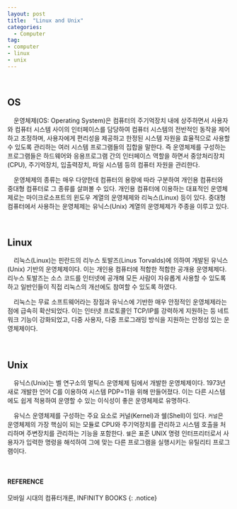 ```yaml
---
layout: post
title:  "Linux and Unix"
categories:
  - Computer
tag:
- computer 
- linux
- unix
---
```


<br>

## OS

　운영체제(OS: Operating System)은 컴퓨터의 주기억장치 내에 상주하면서 사용자와 컴퓨터 시스템 사이의 인터페이스를 담당하여 컴퓨터 시스템의 전반적인 동작을 제어하고 조정하며, 사용자에게 편리성을 제공하고 한정된 시스템 자원을 효율적으로 사용할 수 있도록 관리하는 여러 시스템 프로그램들의 집합을 말한다. 즉 운영체제를 구성하는 프로그램들은 하드웨어와 응용프로그램 간의 인터페이스 역할을 하면서 중앙처리장치(CPU), 주기억장치, 입출력장치, 파일 시스템 등의 컴퓨터 자원을 관리한다.

　운영체제의 종류는 매우 다양한데 컴퓨터의 용량에 따라 구분하여 개인용 컴퓨터와 중대형 컴퓨터로 그 종류를 살펴볼 수 있다. 개인용 컴퓨터에 이용하는 대표적인 운영체제로는 마이크로소프트의 윈도우 계열의 운영체제와 리눅스(Linux) 등이 있다. 중대형 컴퓨터에서 사용하는 운영체제는 유닉스(Unix) 계열의 운영체제가 주종을 이루고 있다.

<br>

## Linux

　리눅스(Linux)는 핀란드의 리누스 토발즈(Linus Torvalds)에 의하여 개발된 유닉스(Unix) 기반의 운영체제이다. 이는 개인용 컴퓨터에 적합한 적합한 공개용 운영체제다. 리누스 토발즈는 소스 코드를 인터넷에 공개해 모든 사람이 자유롭게 사용할 수 있도록 하고 일반인들이 직접 리눅스의 개선에도 참여할 수 있도록 하였다.

　리눅스는 무료 소프트웨어라는 장점과 유닉스에 기반한 매우 안정적인 운영체제라는 점에 급속히 확산되었다. 이는 인터넷 프로토콜인 TCP/IP를 강력하게 지원하는 등 네트워크 기능이 강화되었고, 다중 사용자, 다중 프로그래밍 방식을 지원하는 안정성 있는 운영체제이다.

<br>

## Unix

　유닉스(Unix)는 벨 연구소의 멀틱스 운영체제 팀에서 개발한 운영체제이다. 1973년 새로 개발한 언어 C를 이용하여 시스템 PDP=11을 위해 만들어졌다. 이는 다른 시스템에도 쉽게 적용하여 운영할 수 있는 이식성이 좋은 운영체제로 유명하다.

　유닉스 운영체제를 구성하는 주요 요소로 커널(Kernel)과 쉘(Shell)이 있다. `커널`은 운영체제의 가장 핵심이 되는 모듈로 CPU와 주기억장치를 관리하고 시스템 호출을 처리하며 주변장치를 관리하는 기능을 포함한다. `쉘`은 표준 UNIX 명령 인터프리터로서 사용자가 입력한 명령을 해석하여 그에 맞는 다른 프로그램을 실행시키는 유틸리티 프로그램이다.

<br>

#### REFERENCE
모바일 시대의 컴퓨터개론, INFINITY BOOKS
{: .notice}